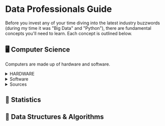# Data Professionals Guide
Before you invest any of your time diving into the latest industry buzzwords (during my time it was "Big Data" and "Python"), there are fundamental concepts you'll need to learn. Each concept is outlined below.

## 🖥️ Computer Science
Computers are made up of hardware and software.


<!-- This is the Hardware collapsible section. -->
<details>
 <summary>HARDWARE</summary>
<br/>
Hardware are the physical components of the computer.<br />
<br/>

1.	Motherboard: Main circuit board that holds, connects, and allows communication between major components of the computer (CPU, memory, and storage).
2.	Central Processing Unit (CPU): Terforms calculations and executes instructions. It processes data and controls the overall operation of the computer.
3.	Random Access Memory (RAM): stores data as volatile memory, temporary data storage, used for faster data access.
4.	Storage devices such as SDD, HDD, and NVMe SSD permanently stores data such as operating systems, applications, and user files. Operating systems such as Windows, macOS, and Linux.
5.	Graphics Processing Unit (GPU) handles graphic related work such as image and videos for graphic based apps used for gaming and video editing.
6.	Power Supply Unit (PSU) converts electricity and controls voltage to power the computer.
7.	The Cooling System is a CPU cooler that helps dissipate heat from the CPU to prevent overheating.
8.	Input/Output (I/O) Devices such as display monitors, keyboard, mouse, printers, and speakers.
9.	Additional expansion cards such as sound cards, or additional USB ports.
</details>


<!-- This is the Software collapsible section. -->
<details>
 <summary>Software</summary>
 
Software is made by programming languages

</details>


<details>
 <summary>Sources</summary>
 
> Beginner Computer Science w/CrashCourse : https://www.youtube.com/watch?v=RU1u-js7db8&list=PL8dPuuaLjXtNlUrzyH5r6jN9ulIgZBpdo&index=14
>
> Hardware: https://www.youtube.com/watch?v=d86ws7mQYIg
>
> Servers vs Desktop: https://www.youtube.com/watch?v=UjCDWCeHCzY

</details>

## 🎲 Statistics
>
>

## 🧮 Data Structures & Algorithms
>
>


